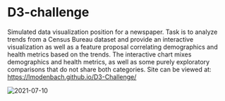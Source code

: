 # D3-challenge
Simulated data visualization position for a newspaper. Task is to analyze trends from a Census Bureau dataset and provide an interactive visualization as well as a feature proposal correlating demographics and health metrics based on the trends. The interactive chart mixes demographics and health metrics, as well as some purely exploratory comparisons that do not share both categories.
Site can be viewed at: https://lmodenbach.github.io/D3-Challenge/

![2021-07-10](https://user-images.githubusercontent.com/44123311/125180735-7d724080-e1b2-11eb-8282-f3a88ca3e1c8.png)
 
